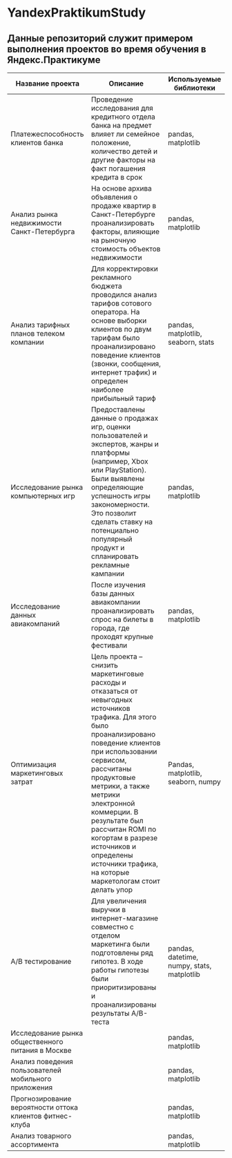 # YandexPraktikumStudy

## Данные репозиторий служит примером выполнения проектов во время обучения в Яндекс.Практикуме

Название проекта  | Описание  | Используемые библиотеки
------------- | ------------- | -------------
Платежеспособность клиентов банка | Проведение исследования для кредитного отдела банка на предмет влияет ли семейное положение, количество детей и другие факторы на факт погашения кредита в срок | pandas, matplotlib
Анализ рынка недвижимости Санкт-Петербурга  | На основе архива объявления о продаже квартир в Санкт-Петербурге проанализировать факторы, влияющие на рыночную стоимость объектов недвижимости | pandas, matplotlib
Анализ тарифных планов телеком компании  | Для корректировки рекламного бюджета проводился анализ тарифов сотового оператора. На основе выборки клиентов по двум тарифам было проанализировано поведение клиентов (звонки, сообщения, интернет трафик) и определен наиболее прибыльный тариф | pandas, matplotlib, seaborn, stats
Исследование рынка компьютерных игр  | Предоставлены данные о продажах игр, оценки пользователей и экспертов, жанры и платформы (например, Xbox или PlayStation). Были выявлены определяющие успешность игры закономерности. Это позволит сделать ставку на потенциально популярный продукт и спланировать рекламные кампании | pandas, matplotlib
Исследование данных авиакомпаний  | После изучения базы данных авиакомпании проанализировать спрос на билеты в города, где проходят крупные фестивали | pandas, matplotlib
Оптимизация маркетинговых затрат | Цель проекта – снизить маркетинговые расходы и отказаться от невыгодных источников трафика. Для этого было проанализировано поведение клиентов при использовании сервисом, рассчитаны продуктовые метрики, а также метрики электронной коммерции. В результате был рассчитан ROMI по когортам в разрезе источников и определены источники трафика, на которые маркетологам стоит делать упор | Pandas, matplotlib, seaborn, numpy
А/В тестирование  | Для увеличения выручки в интернет-магазине совместно с отделом маркетинга были подготовлены ряд гипотез. В ходе работы гипотезы были приоритизированы и проанализированы результаты A/B-теста | pandas, datetime, numpy, stats, matplotlib
Исследование рынка общественного питания в Москве  |  | pandas, matplotlib
Анализ поведения пользователей мобильного приложения  |  | pandas, matplotlib 
Прогнозирование вероятности оттока клиентов фитнес-клуба  |  | pandas, matplotlib
Анализ товарного ассортимента  |  | pandas, matplotlib
